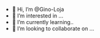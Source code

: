 - 👋 Hi, I’m @Gino-Loja
- 👀 I’m interested in ...
- 🌱 I’m currently learning..
- 💞️ I’m looking to collaborate on ...   


<!---
Gino-Loja/Gino-Loja is a ✨ special ✨ repository because its `README.md` (this file) appears on your GitHub profile.
You can click the Preview link to take a look at your changes.
--->
